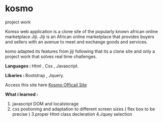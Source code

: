 # kosmo
project work

Komso web application is a clone site of the popularly known african online marketplace Jiji. Jiji is an African online marketplace that provides buyers and sellers with an avenue to meet and exchange goods and services. 
 
 komo adapted its features from jiji following that its a clone site and only a project work that solves real time challenges.
 
 <strong> Languages : </strong> Html , Css , Javascript.
 
  <strong> Libaries : </strong> Bootstrap , Jquery.
  
  Access this site  here  <a href="kosmo.davisisibor.com"> Kosmo Officail Site </a> 
  
  
  <strong> What i learned : </strong> 
  1. javascript DOM and localstorage 
  2. css postioning and adaptation to different screen sizes ( flex box to be precise )
  3.proper Html class decleration
  4.Jquey selection
  
